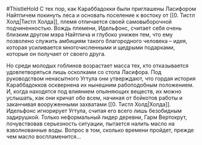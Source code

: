 #ThistleHold
С тех пор, как Караббадокки были приглашены Ласифором Найтпичем покинуть леса и основать поселение к востоку от [[0. Тистл Холд|Тистл Холда]], племя отличается своей самовыборочной подчиненностью. Вождь племени, Идельфонс, считает себя очень близким другом мэра Найтпича и глубоко унижен тем, что ему позволено служить амбициям такого благородного человека – идея, которая усиливается многочисленными и щедрыми подарками, которые он получает от своего друга.

Но среди молодых гоблинов возрастает масса тех, кто отказывается удовлетворяться лишь осколками со стола Ласифора. Под руководством ненасытного Угтула они утверждают, что гордая история Караббадокков осквернена их нынешним рабоподобным положением. И, когда находятся под влиянием опьяняющих веществ, их можно услышать, как они кричат обо всем, начиная от бойкотов работы и заканчивая вооруженными захватами [[0. Тистл Холд|Холда]]. Идельфонс игнорирует Угтула, считая его всего лишь безобидным задирушкой. Только неформальный лидер деревни, Гарм Вертокрут, почувствовав серьезность ситуации, пытается налить масло на взволнованные воды. Вопрос в том, сколько времени пройдет, прежде чем масло воспламенится…